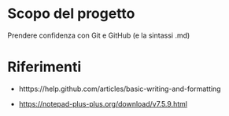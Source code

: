 # Scopo del progetto

Prendere confidenza con Git e GitHub (e la sintassi .md)

# Riferimenti

* htttps://help.github.com/articles/basic-writing-and-formatting

* https://notepad-plus-plus.org/download/v7.5.9.html